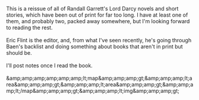 <html><body><p>This is a reissue of all of Randall Garrett's Lord Darcy novels and short stories, which have been out of print for far too long. I have at least one of them, and probably two, packed away somewhere, but I'm looking forward to reading the rest.
<br><br>Eric Flint is the editor, and, from what I've seen recently, he's going through Baen's backlist and doing something about books that aren't in print but should be.
<br><br>I'll post notes once I read the book.
<br><br>&amp;amp;amp;amp;amp;amp;amp;lt;map&amp;amp;amp;amp;gt;&amp;amp;amp;amp;lt;area&amp;amp;amp;amp;gt;&amp;amp;amp;amp;lt;area&amp;amp;amp;amp;gt;&amp;amp;amp;amp;lt;/map&amp;amp;amp;amp;gt;&amp;amp;amp;amp;lt;img&amp;amp;amp;amp;gt;  
<br><br><br><br></p></body></html>